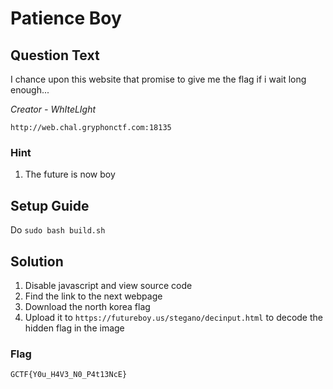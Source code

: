 # Patience Boy

## Question Text

I chance upon this website that promise to give me the flag if i wait long enough...
 
*Creator - WhIteLIght*

`http://web.chal.gryphonctf.com:18135`
### Hint
1. The future is now boy

## Setup Guide
Do `sudo bash build.sh`

## Solution
1) Disable javascript and view source code
2) Find the link to the next webpage
3) Download the north korea flag
4) Upload it to `https://futureboy.us/stegano/decinput.html` to decode the hidden flag in the image

### Flag
`GCTF{Y0u_H4V3_N0_P4t13NcE}`


